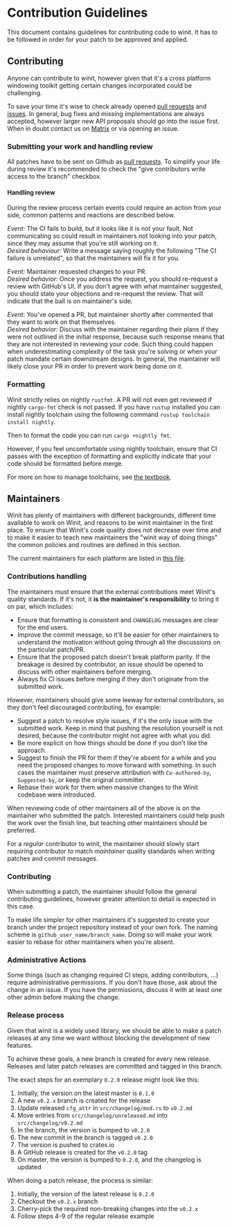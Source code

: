 # Contribution Guidelines

This document contains guidelines for contributing code to winit. It has to be
followed in order for your patch to be approved and applied.

## Contributing

Anyone can contribute to winit, however given that it's a cross platform
windowing toolkit getting certain changes incorporated could be challenging.

To save your time it's wise to check already opened [pull requests][prs] and
[issues][issues]. In general, bug fixes and missing implementations are always
accepted, however larger new API proposals should go into the issue first. When
in doubt contact us on [Matrix][matrix] or via opening an issue.

### Submitting your work and handling review

All patches have to be sent on Github as [pull requests][prs]. To simplify your
life during review it's recommended to check the "give contributors write access
to the branch" checkbox.

#### Handling review

During the review process certain events could require an action from your side,
common patterns and reactions are described below.

_Event:_ The CI fails to build, but it looks like it is not your fault. Not
communicating so could result in maintainers not looking into your patch,
since they may assume that you're still working on it.\
_Desired behaviour:_ Write a message saying roughly the following "The CI
failure is unrelated", so that the maintainers will fix it for you.

_Event:_ Maintainer requested changes to your PR.\
_Desired behavior:_ Once you address the request, you should re-request a review
with GitHub's UI. If you don't agree with what maintainer suggested, you
should state your objections and re-request the review. That will indicate that
the ball is on maintainer's side.

_Event:_ You've opened a PR, but maintainer shortly after commented that they
want to work on that themselves.\
_Desired behavior:_ Discuss with the maintainer regarding their plans if they
were not outlined in the initial response, because such response means that they
are not interested in reviewing your code. Such thing could happen when
underestimating complexity of the task you're solving or when your patch
mandate certain downstream designs. In general, the maintainer will likely
close your PR in order to prevent work being done on it.

[prs]: https://github.com/rust-windowing/winit/pulls
[issues]: https://github.com/rust-windowing/winit/issues
[matrix]: https://matrix.to/#/#rust-windowing:matrix.org

### Formatting

Winit strictly relies on nightly `rustfmt`. A PR will not even get reviewed if
nightly `cargo-fmt` check is not passed. If you have `rustup` installed you
can install nightly toolchain using the following command `rustup toolchain install nightly`.

Then to format the code you can run `cargo +nightly fmt`.

However, if you feel uncomfortable using nightly toolchain, ensure that CI passes with the exception of formatting and explicitly indicate that your code should be formatted before merge.

For more on how to manage toolchains, see [the textbook](https://rust-lang.github.io/rustup/concepts/toolchains.html).

## Maintainers

Winit has plenty of maintainers with different backgrounds, different time
available to work on Winit, and reasons to be winit maintainer in the first
place. To ensure that Winit's code quality does not decrease over time and to
make it easier to teach new maintainers the "winit way of doing things" the
common policies and routines are defined in this section.

The current maintainers for each platform are listed in [this file][CODEOWNERS].

### Contributions handling

The maintainers must ensure that the external contributions meet Winit's
quality standards. If it's not, it **is the maintainer's responsibility** to
bring it on par, which includes:

  - Ensure that formatting is consistent and `CHANGELOG` messages are clear
    for the end users.
  - Improve the commit message, so it'll be easier for other maintainers to
    understand the motivation without going through all the discussions on the
    particular patch/PR.
  - Ensure that the proposed patch doesn't break platform parity. If the
    breakage is desired by contributor, an issue should be opened to discuss
    with other maintainers before merging.
  - Always fix CI issues before merging if they don't originate from the
    submitted work.

However, maintainers should give some leeway for external contributors, so they
don't feel discouraged contributing, for example:

  - Suggest a patch to resolve style issues, if it's the only issue with the
    submitted work. Keep in mind that pushing the resolution yourself is not
    desired, because the contributor might not agree with what you did.
  - Be more explicit on how things should be done if you don't like the
    approach.
  - Suggest to finish the PR for them if they're absent for a while and you need
    the proposed changes to move forward with something. In such cases the
    maintainer must preserve attribution with `Co-authored-by`, `Suggested-by`,
    or keep the original committer.
  - Rebase their work for them when massive changes to the Winit codebase were
    introduced.

When reviewing code of other maintainers all of the above is on the maintainer
who submitted the patch. Interested maintainers could help push the work over
the finish line, but teaching other maintainers should be preferred.

For a _regular_ contributor to winit, the maintainer should slowly start
requiring contributor to match *maintainer* quality standards when writing
patches and commit messages.

### Contributing

When submitting a patch, the maintainer should follow the general contributing
guidelines, however greater attention to detail is expected in this case.

To make life simpler for other maintainers it's suggested to create your branch
under the project repository instead of your own fork. The naming scheme is
`github_user_name/branch_name`. Doing so will make your work easier to rebase
for other maintainers when you're absent.

### Administrative Actions

Some things (such as changing required CI steps, adding contributors, ...)
require administrative permissions. If you don't have those, ask about the
change in an issue. If you have the permissions, discuss it with at least one
other admin before making the change.

### Release process

Given that winit is a widely used library, we should be able to make a patch
releases at any time we want without blocking the development of new features.

To achieve these goals, a new branch is created for every new release. Releases
and later patch releases are committed and tagged in this branch.

The exact steps for an exemplary `0.2.0` release might look like this:
  1. Initially, the version on the latest master is `0.1.0`
  2. A new `v0.2.x` branch is created for the release
  3. Update released `cfg_attr` in `src/changelog/mod.rs` to `v0.2.md`
  4. Move entries from `src/changelog/unreleased.md` into
     `src/changelog/v0.2.md`
  5. In the branch, the version is bumped to `v0.2.0`
  6. The new commit in the branch is tagged `v0.2.0`
  7. The version is pushed to crates.io
  8. A GitHub release is created for the `v0.2.0` tag
  9. On master, the version is bumped to `0.2.0`, and the changelog is updated

When doing a patch release, the process is similar:
  1. Initially, the version of the latest release is `0.2.0`
  2. Checkout the `v0.2.x` branch
  3. Cherry-pick the required non-breaking changes into the `v0.2.x`
  4. Follow steps 4-9 of the regular release example

[CODEOWNERS]: .github/CODEOWNERS
